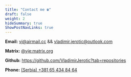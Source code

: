 ```yaml
---
title: "Contact me ☎️"
draft: false
weight: 2
hideSummary: true
ShowPostNavLinks: true
---
```

**Email:**  vj@airmail.cc && vladimir.jerotic@outlook.com

**Matrix:**  [@vje:matrix.org](https://app.element.io)

**Github:**  https://github.com/VladimirJerotic?tab=repositories

**Phone:** [(Serbia) +381 65 434 84 64](https://www.poptox.com/signin)